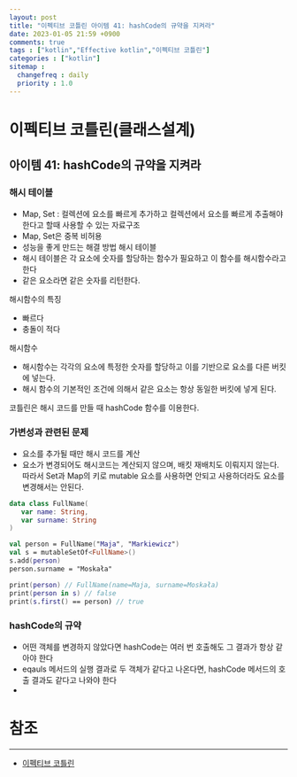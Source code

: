```yaml
---
layout: post
title: "이펙티브 코틀린 아이템 41: hashCode의 규약을 지켜라"
date: 2023-01-05 21:59 +0900
comments: true
tags : ["kotlin","Effective kotlin","이펙티브 코틀린"]
categories : ["kotlin"]
sitemap :
  changefreq : daily
  priority : 1.0
---
```


# 이펙티브 코틀린(클래스설계)
## 아이템 41: hashCode의 규약을 지켜라

### 해시 테이블
* Map, Set : 컬렉션에 요소를 빠르게 추가하고 컬렉션에서 요소를 빠르게 추출해야한다고 할때 사용할 수 있는 자료구조
* Map, Set은 중복 비허용
* 성능을 좋게 만드는 해결 방법 해시 테이블
* 해시 테이블은 각 요소에 숫자를 할당하는 함수가 필요하고 이 함수를 해시함수라고한다
* 같은 요소라면 같은 숫자를 리턴한다.

해시함수의 특징
* 빠르다
* 충돌이 적다

해시함수 
* 해시함수는 각각의 요소에 특정한 숫자를 할당하고 이를 기반으로 요소를 다른 버킷에 넣는다.
* 해시 함수의 기본적인 조건에 의해서 같은 요소는 항상 동일한 버킷에 넣게 된다.

코틀린은 해시 코드를 만들 때 hashCode 함수를 이용한다.

### 가변성과 관련된 문제

* 요소를 추가될 때만 해시 코드를 계산
* 요소가 변경되어도 해시코드는 계산되지 않으며, 배킷 재배치도 이뤄지지 않는다. 따라서 Set과 Map의 키로 mutable 요소를 사용하면 안되고 사용하더라도 요소를 변경해서는 안된다.

```kotlin
data class FullName(
   var name: String,
   var surname: String
)

val person = FullName("Maja", "Markiewicz")
val s = mutableSetOf<FullName>()
s.add(person)
person.surname = "Moskała"

print(person) // FullName(name=Maja, surname=Moskała)
print(person in s) // false
print(s.first() == person) // true
```

### hashCode의 규약
* 어떤 객체를 변경하지 않았다면 hashCode는 여러 번 호출해도 그 결과가 항상 같아야 한다
* eqauls 메서드의 실행 결과로 두 객체가 같다고 나온다면, hashCode 메서드의 호출 결과도 같다고 나와야 한다
* 


# 참조

-----
* [이펙티브 코틀린](http://www.yes24.com/Product/Goods/106225986)
